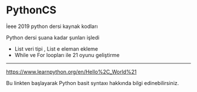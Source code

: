 # PythonCS
İeee 2019 python dersi kaynak kodları

Python dersi  şuana kadar şunları işledi 
- List veri tipi  , List e eleman ekleme
- While ve For loopları ile 21 oyunu geliştirme



**************************************************
https://www.learnpython.org/en/Hello%2C_World%21

Bu linkten başlayarak Python basit syntaxı hakkında bilgi edinebilirsiniz.
 
